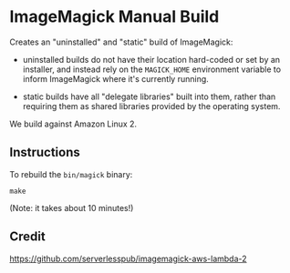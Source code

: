 # ImageMagick Manual Build

Creates an "uninstalled" and "static" build of ImageMagick:

- uninstalled builds do not have their location hard-coded or set by an installer, and instead rely on the `MAGICK_HOME`
  environment variable to inform ImageMagick where it's currently running.

- static builds have all "delegate libraries" built into them, rather than requiring them as shared libraries provided
  by the operating system.

We build against Amazon Linux 2.

## Instructions

To rebuild the `bin/magick` binary:

```shell
make
```

(Note: it takes about 10 minutes!)

## Credit

https://github.com/serverlesspub/imagemagick-aws-lambda-2

